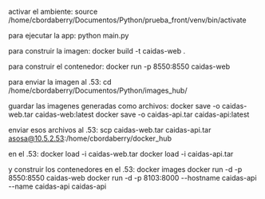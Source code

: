 activar el ambiente:
source /home/cbordaberry/Documentos/Python/prueba_front/venv/bin/activate

para ejecutar la app:
python main.py

para construir la imagen:
docker build -t caidas-web .

para construir el contenedor:
docker run -p 8550:8550 caidas-web



para enviar la imagen al .53:
cd /home/cbordaberry/Documentos/Python/images_hub/


guardar las imagenes generadas como archivos:
docker save -o caidas-web.tar caidas-web:latest
docker save -o caidas-api.tar caidas-api:latest


enviar esos archivos al .53:
scp caidas-web.tar caidas-api.tar asosa@10.5.2.53:/home/cbordaberry/docker_hub


en el .53:
docker load -i caidas-web.tar
docker load -i caidas-api.tar


y construir los contenedores en el .53:
docker images
docker run -d -p 8550:8550 caidas-web
docker run -d -p 8103:8000 --hostname caidas-api --name caidas-api caidas-api